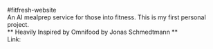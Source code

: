 #fitfresh-website
<br> An AI mealprep service for those into fitness. This is my first personal project.
<br> ** Heavily Inspired by Omnifood by Jonas Schmedtmann **
<br> Link: 
